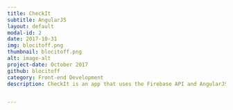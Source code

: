 ```yaml
---
title: CheckIt
subtitle: AngularJS
layout: default
modal-id: 2
date: 2017-10-31
img: blocitoff.png
thumbnail: blocitoff.png
alt: image-alt
project-date: October 2017
github: blocitoff
category: Front-end Development
description: CheckIt is an app that uses the Firebase API and AngularJS to create tasks with an expiration date. It is one of the final projects for the Bloc Web Developer Track curriculum. It will manage your to-do lists by automatically deleting tasks that have not been completed after seven days. <a href="https://sleepy-falls-63128.herokuapp.com/" target="_blank">View the demo app</a>.


---
```

